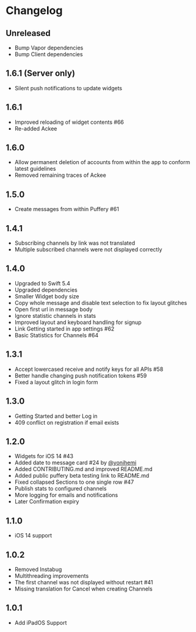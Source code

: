 # Changelog

## Unreleased

- Bump Vapor dependencies
- Bump Client dependencies

## 1.6.1 (Server only)

- Silent push notifications to update widgets

## 1.6.1

- Improved reloading of widget contents #66
- Re-added Ackee

## 1.6.0

- Allow permanent deletion of accounts from within the app to conform latest guidelines
- Removed remaining traces of Ackee

## 1.5.0

- Create messages from within Puffery #61

## 1.4.1

- Subscribing channels by link was not translated
- Multiple subscribed channels were not displayed correctly

## 1.4.0

- Upgraded to Swift 5.4
- Upgraded dependencies
- Smaller Widget body size
- Copy whole message and disable text selection to fix layout glitches
- Open first url in message body
- Ignore statistic channels in stats
- Improved layout and keyboard handling for signup
- Link Getting started in app settings #62
- Basic Statistics for Channels #64

## 1.3.1

- Accept lowercased receive and notify keys for all APIs #58
- Better handle changing push notification tokens #59
- Fixed a layout glitch in login form

## 1.3.0

- Getting Started and better Log in
- 409 conflict on registration if email exists

## 1.2.0

- Widgets for iOS 14 #43
- Added date to message card #24 by [@yonihemi](https://github.com/yonihemi)
- Added CONTRIBUTING.md and improved README.md
- Added public puffery beta testing link to README.md
- Fixed collapsed Sections to one single row #47
- Publish stats to configured channels
- More logging for emails and notifications
- Later Confirmation expiry

## 1.1.0

- iOS 14 support

## 1.0.2

- Removed Instabug
- Multithreading improvements
- The first channel was not displayed without restart #41
- Missing translation for Cancel when creating Channels

## 1.0.1

- Add iPadOS Support
